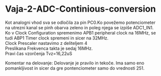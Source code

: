 # Vaja-2-ADC-Continious-conversion

Kot analogni vhod sva se odločila za pin PC0.Ko povežemo potenciometer na utrezni kanal se pinh obarva zeleno in poleg njega se izpiše ADC1_IN1.\
Ko v Clock Configuration spremenimo APB1 peripheral clock na 16MHz, se tudi ABP1 Timer clock spremeni in sicer na 32MHz.\
Clock Prescaler nastavimo z deliteljem 4\
Preslikana Frekvenca takta je sedaj 16MHz.\
Pravi čas vzorčenja Tvz=16,22uS

Komentar na delovanje:
Delovanje je pravilo in tekoče. Ima samo eno pomankljivost in sicer da gre pontenciometer samo do vrednosti 251.
